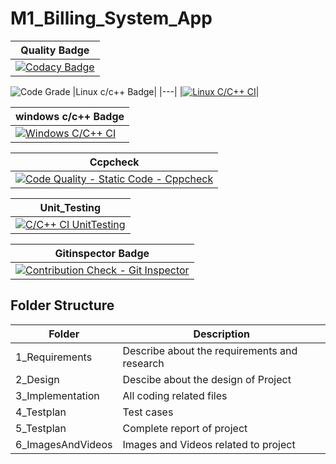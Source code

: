 # M1_Billing_System_App

| Quality Badge|
|---|
|[![Codacy Badge](https://api.codiga.io/project/32446/score/svg)](https://www.codacy.com/gh/DANIYANISHIN/M1_Billing_System_App/dashboard?utm_source=github.com&amp;utm_medium=referral&amp;utm_content=DANIYANISHIN/M1_Billing_System_App&amp;utm_campaign=Badge_Grade)|

![Code Grade](https://api.codiga.io/project/32446/status/svg)
 |Linux c/c++ Badge|
 |---|
|[![Linux C/C++ CI](https://github.com/DANIYANISHIN/M1_Billing_System_App/actions/workflows/Linux_c-ccp.yml/badge.svg)](https://github.com/DANIYANISHIN/M1_Billing_System_App/actions/workflows/Linux_c-ccp.yml)|
 
 | windows c/c++ Badge|
 |---|
| [![Windows C/C++ CI](https://github.com/DANIYANISHIN/M1_Billing_System_App/actions/workflows/windows_c-ccp.yml/badge.svg)](https://github.com/DANIYANISHIN/M1_Billing_System_App/actions/workflows/windows_c-ccp.yml)|

|Ccpcheck|
|---|
|[![Code Quality - Static Code - Cppcheck](https://github.com/DANIYANISHIN/M1_Billing_System_App/actions/workflows/cppcheck.yml/badge.svg)](https://github.com/DANIYANISHIN/M1_Billing_System_App/actions/workflows/cppcheck.yml)|

| Unit_Testing|
|---|
|[![C/C++ CI UnitTesting](https://github.com/DANIYANISHIN/M1_Billing_System_App/actions/workflows/unit_testing.yml/badge.svg)](https://github.com/DANIYANISHIN/M1_Billing_System_App/actions/workflows/unit_testing.yml)|

| Gitinspector Badge|
|---|
|[![Contribution Check - Git Inspector](https://github.com/DANIYANISHIN/M1_Billing_System_App/actions/workflows/gitinspector.yml/badge.svg)](https://github.com/DANIYANISHIN/M1_Billing_System_App/actions/workflows/gitinspector.yml)|

## Folder Structure
|Folder|	Description|
|---|---|
|1_Requirements|Describe about the requirements and research|
|2_Design|	Descibe about the design of Project|
|3_Implementation|	All coding related files|
|4_Testplan|	Test cases|
|5_Testplan|	Complete report of project|
6_ImagesAndVideos|	Images and Videos related to project

